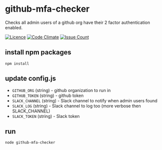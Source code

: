# github-mfa-checker
Checks all admin users of a github org have their 2 factor authentication enabled.

[![Licence](https://img.shields.io/badge/Licence-ISC-blue.svg)](https://opensource.org/licenses/ISC) [![Code Climate](https://codeclimate.com/github/stevenharradine/github-mfa-checker/badges/gpa.svg)](https://codeclimate.com/github/stevenharradine/github-mfa-checker) [![Issue Count](https://codeclimate.com/github/stevenharradine/github-mfa-checker/badges/issue_count.svg)](https://codeclimate.com/github/stevenharradine/github-mfa-checker)

## install npm packages
```
npm install
```

## update config.js
 * `GITHUB_ORG` (string) - github organization to run in
 * `GITHUB_TOKEN` (string) - github token
 * `SLACK_CHANNEL` (string) - Slack channel to notify when admin users found
 * `SLACK_LOG` (string) - Slack channel to log too (more verbose then SLACK_CHANNEL)
 * `SLACK_TOKEN` (string) - Slack token

## run
```
node github-mfa-checker
```
